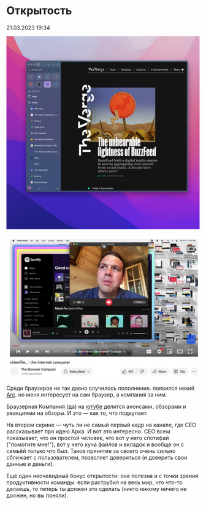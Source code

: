 # Открытость

<div class="article-publication-date">
    <time datetime="2023-03-21 19:34">21.03.2023 19:34</time>
</div>

![](./images/arc-browser-sample.png)

![](./images/arc-browser-youtube-screenshot.png)

Среди браузеров не так давно случилось пополнение. появился некий [Arc](https://arc.net/). но меня интересует на сам браузер, а компания за ним.

Браузерная Компания (да) на [ютубе](https://www.youtube.com/@TheBrowserCompany) делится анонсами, обзорами и реакциями на обзоры. И это — как то, что подкупает.

На втором скрине — чуть ли не самый первый кадр на канале, где СЕО рассказывает про идею Арка. И вот это интересно. СЕО всем показывает, что он простой человек, что вот у него спотифай ("помогите мне!"), вот у него куча файлов и вкладок и вообще он с семьёй только что был. Такое принятие за своего очень сильно сближает с пользователем, позволяет довериться (и доверить свои данные и деньги).

Ещё один неочевидный бонус открытости: она полезна и с точки зрения продуктивности команды: если раструбил на весь мир, что что-то делаешь, то теперь ты должен это сделать (никто никому ничего не должен, но вы поняли).